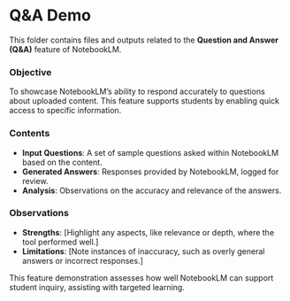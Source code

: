 # Q&A Demo

This folder contains files and outputs related to the **Question and Answer (Q&A)** feature of NotebookLM.

### Objective
To showcase NotebookLM’s ability to respond accurately to questions about uploaded content. This feature supports students by enabling quick access to specific information.

### Contents
- **Input Questions**: A set of sample questions asked within NotebookLM based on the content.
- **Generated Answers**: Responses provided by NotebookLM, logged for review.
- **Analysis**: Observations on the accuracy and relevance of the answers.

### Observations
- **Strengths**: [Highlight any aspects, like relevance or depth, where the tool performed well.]
- **Limitations**: [Note instances of inaccuracy, such as overly general answers or incorrect responses.]

This feature demonstration assesses how well NotebookLM can support student inquiry, assisting with targeted learning.
